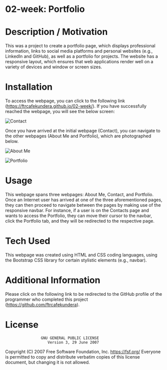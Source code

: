 # 02-week: Portfolio

# Description / Motivation

This was a project to create a portfolio page, which displays professional information, links to social media platforms and personal websites (e.g., LinkedIn and GitHub), as well as a portfolio for projects. The website has a responsive layout, which ensures that web applications render well on a variety of devices and window or screen sizes. 

# Installation

To access the webpage, you can click to the following link (https://ftrcafekundera.github.io/02-week/). If you have successfully reached the webpage, you will see the below screen:

![Contact](https://user-images.githubusercontent.com/71603259/95669908-62a36a80-0b53-11eb-9815-454c1b3748b9.GIF)

Once you have arrived at the initial webpage (Contact), you can navigate to the other webpages (About Me and Portfolio), which are photographed below.

![About Me](https://user-images.githubusercontent.com/71603259/95669913-718a1d00-0b53-11eb-854b-e3bfc3cf6a15.GIF)

![Portfolio](https://user-images.githubusercontent.com/71603259/95669919-7c44b200-0b53-11eb-9927-526642f58647.GIF)

# Usage

This webpage spans three webpages: About Me, Contact, and Portfolio. Once an Internet user has arrived at one of the three aforementioned pages, they can then proceed to navigate between the pages by making use of the responsive navbar.
For instance, if a user is on the Contacts page and wants to access the Portfolio, they can move their cursor to the navbar, click the Portfolio tab, and they will be redirected to the respective page.

# Tech Used

This webpage was created using HTML and CSS coding languages, using the Bootstrap CSS library for certain stylistic elements (e.g., navbar).

# Additional Information

Please click on the following link to be redirected to the GitHub profile of the programmer who completed this project (https://github.com/ftrcafekundera).

# License
                    GNU GENERAL PUBLIC LICENSE
                       Version 3, 29 June 2007

 Copyright (C) 2007 Free Software Foundation, Inc. <https://fsf.org/>
 Everyone is permitted to copy and distribute verbatim copies
 of this license document, but changing it is not allowed.
